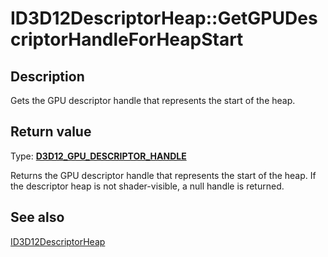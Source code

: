 # ID3D12DescriptorHeap::GetGPUDescriptorHandleForHeapStart

## Description

Gets the GPU descriptor handle that represents the start of the heap.

## Return value

Type: **[D3D12_GPU_DESCRIPTOR_HANDLE](https://learn.microsoft.com/windows/desktop/api/d3d12/ns-d3d12-d3d12_gpu_descriptor_handle)**

Returns the GPU descriptor handle that represents the start of the heap. If the descriptor heap is not shader-visible, a null handle is returned.

## See also

[ID3D12DescriptorHeap](https://learn.microsoft.com/windows/desktop/api/d3d12/nn-d3d12-id3d12descriptorheap)